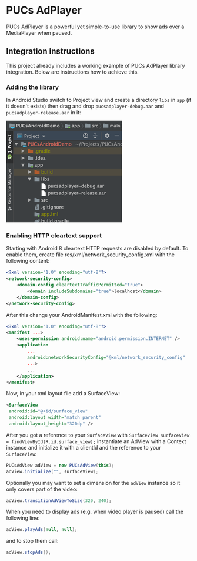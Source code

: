 # PUCs AdPlayer

PUCs AdPlayer is a powerful yet simple-to-use library to show ads over a MediaPlayer when paused.

## Integration instructions

This project already includes a working example of PUCs AdPlayer library integration. Below are instructions how to achieve this.

### Adding the library

In Android Studio switch to Project view and create a directory `libs` in `app` (if it doesn't exists) then drag and drop `pucsadplayer-debug.aar` and `pucsadplayer-release.aar` in it:

![Project view](/images/1.png?raw=true "Android Studio Project view")

### Enabling HTTP cleartext support

Starting with Android 8 cleartext HTTP requests are disabled by default. To enable them, create file res/xml/network_security_config.xml with the following content:

```xml
<?xml version="1.0" encoding="utf-8"?>
<network-security-config>
    <domain-config cleartextTrafficPermitted="true">
        <domain includeSubdomains="true">localhost</domain>
    </domain-config>
</network-security-config>
```
    
After this change your AndroidManifest.xml with the following:

```xml
<?xml version="1.0" encoding="utf-8"?>
<manifest ...>
    <uses-permission android:name="android.permission.INTERNET" />
    <application
        ...
        android:networkSecurityConfig="@xml/network_security_config"
        ...>
        ...
    </application>
</manifest>
```

Now, in your xml layout file add a SurfaceView:

```xml
<SurfaceView
 android:id="@+id/surface_view"
 android:layout_width="match_parent"
 android:layout_height="320dp" />
```

After you got a reference to your `SurfaceView` with `SurfaceView surfaceView = findViewById(R.id.surface_view);` instantiate an AdView with a Context instance and initialize it with a clientId and the reference to your `SurfaceView`:

```java
PUCsAdView adView = new PUCsAdView(this);
adView.initialize("", surfaceView);
```

Optionally you may want to set a dimension for the `adView` instance so it only covers part of the video:

```java
adView.transitionAdViewToSize(320, 240);
```

When you need to display ads (e.g. when video player is paused) call the following line:

```java
adView.playAds(null, null);
```

and to stop them call:

```java
adView.stopAds();
```
